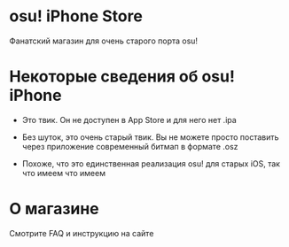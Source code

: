# osu! iPhone Store 

Фанатский магазин для очень старого порта osu!

# Некоторые сведения об osu! iPhone

* Это твик. Он не доступен в App Store и для него нет .ipa

* Без шуток, это очень старый твик. Вы не можете просто поставить через приложение современный битмап в формате .osz

* Похоже, что это единственная реализация osu! для старых iOS, так что имеем что имеем

# О магазине 

Смотрите FAQ и инструкцию на сайте
